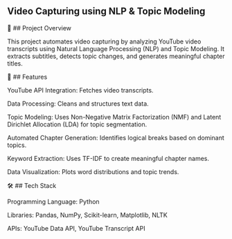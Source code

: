 ## Video Capturing using NLP & Topic Modeling

📌 ## Project Overview

This project automates video capturing by analyzing YouTube video transcripts using Natural Language Processing (NLP) and Topic Modeling. It extracts subtitles, detects topic changes, and generates meaningful chapter titles.

🚀 ## Features

YouTube API Integration: Fetches video transcripts.

Data Processing: Cleans and structures text data.

Topic Modeling: Uses Non-Negative Matrix Factorization (NMF) and Latent Dirichlet Allocation (LDA) for topic segmentation.

Automated Chapter Generation: Identifies logical breaks based on dominant topics.

Keyword Extraction: Uses TF-IDF to create meaningful chapter names.

Data Visualization: Plots word distributions and topic trends.

🛠 ## Tech Stack

Programming Language: Python

Libraries: Pandas, NumPy, Scikit-learn, Matplotlib, NLTK

APIs: YouTube Data API, YouTube Transcript API
